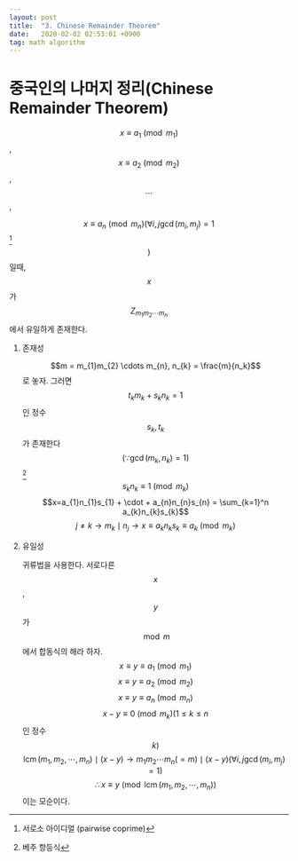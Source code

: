 ```yaml
---
layout: post
title:  "3. Chinese Remainder Theorem"
date:   2020-02-02 02:53:01 +0900
tag: math algorithm
---
```


중국인의 나머지 정리(Chinese Remainder Theorem)
===============================================

$$x \equiv a_1 \pmod{m_1}$$ , $$x \equiv a_2 \pmod{m_2}$$ , $$\cdots$$,

$$x \equiv a_n \pmod{m_n} ( \forall i,j \gcd(m_{i} ,m_{j}) = 1$$[^1]$$)$$
일때, $$x$$가 $$ Z_{m_{1}m_{2} \cdots m_{n}}$$에서 유일하게 존재한다.

1.  <span>존재성</span>

    $$m = m_{1}m_{2} \cdots m_{n}, n_{k} = \frac{m}{n_k}$$로 놓자. 그러면
    $$t_{k}m_{k} + s_{k}n_{k} = 1$$인 정수 $$s_{k}, t_{k}$$가 존재한다
    $$( \because \gcd( m_{k}, n_{k}) = 1 )$$ [^2]
    $$s_{k}n_{k} \equiv 1 \pmod{m_k}$$
    $$x=a_{1}n_{1}s_{1} + \cdot + a_{n}n_{n}s_{n} = \sum_{k=1}^n a_{k}n_{k}s_{k}$$
    $$j \ne k \longrightarrow m_{k} \mid n_{j} \longrightarrow x \equiv a_{k}n_{k}s_{k} \equiv a_{k} \pmod{m_{k}}$$

2.  <span>유일성</span>

    귀류법을 사용한다. 서로다른 $$x$$, $$y$$가 $$\bmod m$$에서 합동식의 해라
    하자. $$x \equiv y\equiv a_1 \pmod{m_1}$$
    $$x \equiv y\equiv a_2 \pmod{m_2}$$ $$x \equiv y\equiv a_n \pmod{m_n}$$
    $$x - y \equiv 0 \pmod{m_k} ( 1\le k \le n$$인 정수 $$k )$$
    $$\operatorname{lcm}(m_1, m_2, \cdots, m_n) \mid (x-y) \longrightarrow m_{1} m_{2} \cdots m_{n}( = m ) \mid (x-y) (\forall i,j \gcd(m_{i} ,m_{j}) = 1)$$
    $$\therefore x \equiv y \pmod{\operatorname{lcm}(m_1, m_2, \cdots, m_n)}$$
    이는 모순이다.

[^1]: 서로소 아이디얼 (pairwise coprime)

[^2]: 베주 항등식
